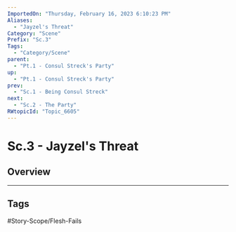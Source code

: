 ```yaml
---
ImportedOn: "Thursday, February 16, 2023 6:10:23 PM"
Aliases:
  - "Jayzel's Threat"
Category: "Scene"
Prefix: "Sc.3"
Tags:
  - "Category/Scene"
parent:
  - "Pt.1 - Consul Streck's Party"
up:
  - "Pt.1 - Consul Streck's Party"
prev:
  - "Sc.1 - Being Consul Streck"
next:
  - "Sc.2 - The Party"
RWtopicId: "Topic_6605"
---
```

# Sc.3 - Jayzel's Threat
## Overview

---
## Tags
#Story-Scope/Flesh-Fails

